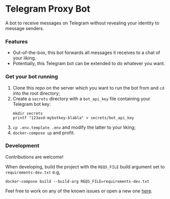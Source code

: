 # Telegram Proxy Bot

A bot to receive messages on Telegram without revealing your identity to message senders. 

### Features
- Out-of-the-box, this bot forwards all messages it receives to a chat of your liking.
- Potentially, this Telegram bot can be extended to do whatever you want.

### Get your bot running
1. Clone this repo on the server which you want to run the bot from and `cd` into the root directory;
2. Create a `secrets` directory with a `bot_api_key` file containing your Telegram bot key:
    ```
    mkdir secrets
    printf "123asd-mybotkey-blabla" > secrets/bot_api_key
    ```
3. `cp .env.template .env` and modify the latter to your liking;
4. `docker-compose up` and profit.

### Development
Contributions are welcome! 

When developing, build the project with the `REQS_FILE` build argument set to `requirements-dev.txt` e.g, 

```docker-compose build --build-arg REQS_FILE=requirements-dev.txt```

Feel free to work on any of the known issues or open a new one [here](https://github.com/cristihainic/telegram-proxy-bot/issues).
